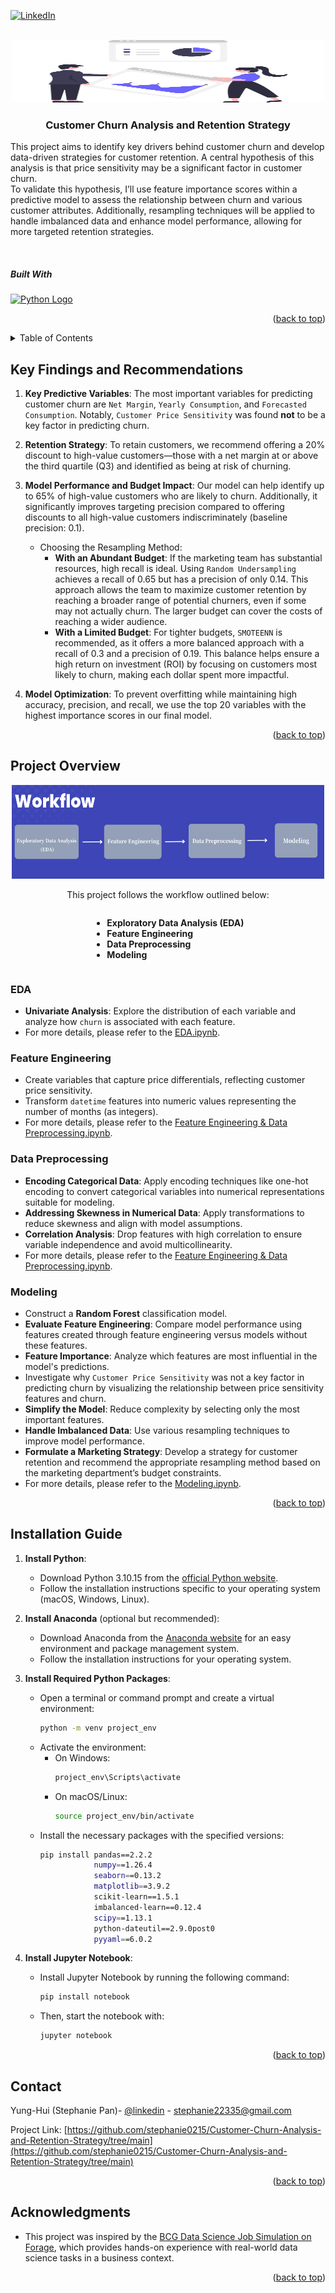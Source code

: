 <!-- Improved compatibility of back to top link: See: https://github.com/othneildrew/Best-README-Template/pull/73 -->
<a id="readme-top"></a>
<!--
*** Thanks for checking out the Best-README-Template. If you have a suggestion
*** that would make this better, please fork the repo and create a pull request
*** or simply open an issue with the tag "enhancement".
*** Don't forget to give the project a star!
*** Thanks again! Now go create something AMAZING! :D
-->



<!-- PROJECT SHIELDS -->
<!--
*** I'm using markdown "reference style" links for readability.
*** Reference links are enclosed in brackets [ ] instead of parentheses ( ).
*** See the bottom of this document for the declaration of the reference variables
*** for contributors-url, forks-url, etc. This is an optional, concise syntax you may use.
*** https://www.markdownguide.org/basic-syntax/#reference-style-links
-->

[![LinkedIn][linkedin-shield]][linkedin-url]



<!-- PROJECT LOGO -->
<br />
<div align="center">
  <a href="https://github.com/stephanie0215/Customer-Churn-Analysis-and-Retention-Strategy/tree/main">
    <img src="./images/project.svg" alt="Customer Churn Analysis and Retention Strategy" width="500" height="100">
  </a>

<h3 align="center">Customer Churn Analysis and Retention Strategy</h3>

  <p align="center">
    <p align="left">
        This project aims to identify key drivers behind customer churn and develop data-driven strategies for customer retention. A central hypothesis of this analysis is that price sensitivity may be a significant factor in customer churn.
    <br />
        To validate this hypothesis, I’ll use feature importance scores within a predictive model to assess the relationship between churn and various customer attributes. Additionally, resampling techniques will be applied to handle imbalanced data and enhance model performance, allowing for more targeted retention strategies.
    </p>
    <br />
    <!--
    <a href="https://github.com/github_username/repo_name"><strong>Explore the docs »</strong></a>
    <br />
    <br />
    <a href="https://github.com/github_username/repo_name">View Demo</a>
    ·
    <a href="https://github.com/github_username/repo_name/issues/new?labels=bug&template=bug-report---.md">Report Bug</a>
    ·
    <a href="https://github.com/github_username/repo_name/issues/new?labels=enhancement&template=feature-request---.md">Request Feature</a>
    -->
  </p>
</div>


##### Built With


<a href="https://www.python.org/">
  <img src="https://www.python.org/static/community_logos/python-logo.png" alt="Python Logo" width="100"/>
</a>


<p align="right">(<a href="#readme-top">back to top</a>)</p>


<!-- TABLE OF CONTENTS -->
<details>
  <summary>Table of Contents</summary> 
  <ol>
    <li>
      <a href="#key-findings-and-recommendations">Key Findings and Recommendations</a>
    </li>
    <li>
      <a href="#project-overview">Project Overview</a>
      <ul>
        <li><a href="#eda">EDA</a></li>
        <li><a href="#feature-engineering">Feature Engineering</a></li>
        <li><a href="#data-preprocessing">Data Preprocessing</a></li>
        <li><a href="#modeling">Modeling</a></li>
      </ul>
    </li>
    <li><a href="#installation-guide">Installation Guide</a></li>
    <li><a href="#contact">Contact</a></li>
    <li><a href="#acknowledgments">Acknowledgments</a></li>
  </ol>
</details>



<!-- ABOUT THE PROJECT -->


## Key Findings and Recommendations

1. **Key Predictive Variables**:
The most important variables for predicting customer churn are `Net Margin`, `Yearly Consumption`, and `Forecasted Consumption`. Notably, `Customer Price Sensitivity` was found **not** to be a key factor in predicting churn.

2. **Retention Strategy**:
To retain customers, we recommend offering a 20% discount to high-value customers—those with a net margin at or above the third quartile (Q3) and identified as being at risk of churning.

3. **Model Performance and Budget Impact**:
Our model can help identify up to 65% of high-value customers who are likely to churn. Additionally, it significantly improves targeting precision compared to offering discounts to all high-value customers indiscriminately (baseline precision: 0.1).
    - Choosing the Resampling Method:
        - **With an Abundant Budget**: If the marketing team has substantial resources, high recall is ideal. Using `Random Undersampling` achieves a recall of 0.65 but has a precision of only 0.14. This approach allows the team to maximize customer retention by reaching a broader range of potential churners, even if some may not actually churn. The larger budget can cover the costs of reaching a wider audience.
        - **With a Limited Budget**: For tighter budgets, `SMOTEENN` is recommended, as it offers a more balanced approach with a recall of 0.3 and a precision of 0.19. This balance helps ensure a high return on investment (ROI) by focusing on customers most likely to churn, making each dollar spent more impactful.
4. **Model Optimization**:
To prevent overfitting while maintaining high accuracy, precision, and recall, we use the top 20 variables with the highest importance scores in our final model.



<p align="right">(<a href="#readme-top">back to top</a>)</p>



## Project Overview

<div align="center">

<a href="https://github.com/stephanie0215/Customer-Churn-Analysis-and-Retention-Strategy/tree/main">
  <img src="./images/workflow.png" alt="workflow" width="500" height="150">
</a>

This project follows the workflow outlined below:

<div style="display: inline-block; text-align: left">

- **Exploratory Data Analysis (EDA)** 
- **Feature Engineering** 
- **Data Preprocessing** 
- **Modeling**

</div>

</div>

### EDA
- **Univariate Analysis**: Explore the distribution of each variable and analyze how `churn` is associated with each feature.
- For more details, please refer to the [EDA.ipynb](https://github.com/stephanie0215/Customer-Churn-Analysis-and-Retention-Strategy/blob/main/EDA.ipynb).

### Feature Engineering
- Create variables that capture price differentials, reflecting customer price sensitivity.
- Transform `datetime` features into numeric values representing the number of months (as integers).
- For more details, please refer to the [Feature Engineering & Data Preprocessing.ipynb](https://github.com/stephanie0215/Customer-Churn-Analysis-and-Retention-Strategy/blob/main/Feature%20Engineering%20%26%20Data%20Preprocessing.ipynb).

### Data Preprocessing
- **Encoding Categorical Data**: Apply encoding techniques like one-hot encoding to convert categorical variables into numerical representations suitable for modeling.
- **Addressing Skewness in Numerical Data**: Apply transformations to reduce skewness and align with model assumptions.
- **Correlation Analysis**: Drop features with high correlation to ensure variable independence and avoid multicollinearity.
- For more details, please refer to the [Feature Engineering & Data Preprocessing.ipynb](https://github.com/stephanie0215/Customer-Churn-Analysis-and-Retention-Strategy/blob/main/Feature%20Engineering%20%26%20Data%20Preprocessing.ipynb).

### Modeling
- Construct a **Random Forest** classification model.
- **Evaluate Feature Engineering**: Compare model performance using features created through feature engineering versus models without these features.
- **Feature Importance**: Analyze which features are most influential in the model's predictions.
- Investigate why `Customer Price Sensitivity` was not a key factor in predicting churn by visualizing the relationship between price sensitivity features and churn.
- **Simplify the Model**: Reduce complexity by selecting only the most important features.
- **Handle Imbalanced Data**: Use various resampling techniques to improve model performance.
- **Formulate a Marketing Strategy**: Develop a strategy for customer retention and recommend the appropriate resampling method based on the marketing department’s budget constraints.
- For more details, please refer to the [Modeling.ipynb](https://github.com/stephanie0215/Customer-Churn-Analysis-and-Retention-Strategy/blob/main/Modeling.ipynb).


<p align="right">(<a href="#readme-top">back to top</a>)</p>


## Installation Guide

1. **Install Python**:
   - Download Python 3.10.15 from the [official Python website](https://www.python.org/downloads/release/python-31015/).
   - Follow the installation instructions specific to your operating system (macOS, Windows, Linux).

2. **Install Anaconda** (optional but recommended):
   - Download Anaconda from the [Anaconda website](https://www.anaconda.com/products/distribution) for an easy environment and package management system.
   - Follow the installation instructions for your operating system.

3. **Install Required Python Packages**:
   - Open a terminal or command prompt and create a virtual environment:
     ```sh
     python -m venv project_env
     ```
   - Activate the environment:
     - On Windows:
       ```sh
       project_env\Scripts\activate
       ```
     - On macOS/Linux:
       ```sh
       source project_env/bin/activate
       ```
   - Install the necessary packages with the specified versions:
     ```sh
     pip install pandas==2.2.2 
                 numpy==1.26.4 
                 seaborn==0.13.2 
                 matplotlib==3.9.2 
                 scikit-learn==1.5.1 
                 imbalanced-learn==0.12.4 
                 scipy==1.13.1 
                 python-dateutil==2.9.0post0 
                 pyyaml==6.0.2
     ```
4. **Install Jupyter Notebook**:
   - Install Jupyter Notebook by running the following command:
     ```sh
     pip install notebook
     ```
   - Then, start the notebook with:
     ```sh
     jupyter notebook
     ```

<p align="right">(<a href="#readme-top">back to top</a>)</p>

## Contact

Yung-Hui (Stephanie Pan)- [@linkedin](https://www.linkedin.com/in/stephanieyhpan) - stephanie22335@gmail.com

Project Link: [https://github.com/stephanie0215/Customer-Churn-Analysis-and-Retention-Strategy/tree/main](https://github.com/stephanie0215/Customer-Churn-Analysis-and-Retention-Strategy/tree/main)

<p align="right">(<a href="#readme-top">back to top</a>)</p>





<!-- ACKNOWLEDGMENTS -->
## Acknowledgments

* This project was inspired by the [BCG Data Science Job Simulation on Forage](https://www.theforage.com/simulations/bcg/data-science-ccdz), which provides hands-on experience with real-world data science tasks in a business context.


<p align="right">(<a href="#readme-top">back to top</a>)</p>



<!-- MARKDOWN LINKS & IMAGES -->
<!-- https://www.markdownguide.org/basic-syntax/#reference-style-links -->
[contributors-shield]: https://img.shields.io/github/contributors/github_username/repo_name.svg?style=for-the-badge
[contributors-url]: https://github.com/github_username/repo_name/graphs/contributors
[forks-shield]: https://img.shields.io/github/forks/github_username/repo_name.svg?style=for-the-badge
[forks-url]: https://github.com/github_username/repo_name/network/members
[stars-shield]: https://img.shields.io/github/stars/github_username/repo_name.svg?style=for-the-badge
[stars-url]: https://github.com/github_username/repo_name/stargazers
[issues-shield]: https://img.shields.io/github/issues/github_username/repo_name.svg?style=for-the-badge
[issues-url]: https://github.com/github_username/repo_name/issues
[license-shield]: https://img.shields.io/github/license/github_username/repo_name.svg?style=for-the-badge
[license-url]: https://github.com/github_username/repo_name/blob/master/LICENSE.txt
[linkedin-shield]: https://img.shields.io/badge/-LinkedIn-black.svg?style=for-the-badge&logo=linkedin&colorB=555
[linkedin-url]: https://www.linkedin.com/in/stephanieyhpan
[product-screenshot]: images/screenshot.png
[Pandas-logo]: https://upload.wikimedia.org/wikipedia/commons/thumb/e/ed/Pandas_logo.svg/320px-Pandas_logo.svg.png
[Pandas-url]: https://pandas.pydata.org/docs/getting_started/index.html
[Sklearn-logo]: https://upload.wikimedia.org/wikipedia/commons/thumb/0/05/Scikit_learn_logo_small.svg/260px-Scikit_learn_logo_small.svg.png
[Sklearn-url]: https://scikit-learn.org/stable/


